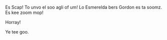 Es Scap! To unvo el soo agli of um!
Lo Esmerelda bers Gordon es ta soomz. Es kee zoom mop!

Horray!

Ye tee goo.